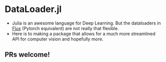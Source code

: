 # DataLoader.jl

- Julia is an awesome language for Deep Learning. But the dataloaders in [Flux](https://github.com/FluxML/) (Pytorch equivalent) are not really that flexible. 
- Here is to making a package that allows for a much more streamlined API for computer vision and hopefully more.

## PRs welcome!
